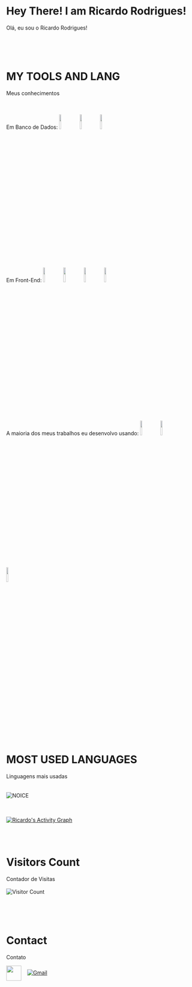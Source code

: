 <!-- - 👋 Hi, I’m @rrccdd6
- 👀 I’m interested in data...
- 🌱 I’m currently learning sql, oracle, mysql ...
- 💞️ I’m looking to collaborate on ...
- 📫 How to reach me rrccdd6@gmail.com...-->

# Hey There! I am Ricardo Rodrigues!  
Olá, eu sou o Ricardo Rodrigues!

<br><br><br>

# MY TOOLS AND LANG    
Meus conhecimentos 
<br><br><br>
  <p align ="left">
  Em Banco de Dados:
  <code><img width="10%"  src="https://www.vectorlogo.zone/logos/oracle/oracle-ar21.svg"></code>  
  <code><img width="10%"  src="https://www.vectorlogo.zone/logos/mysql/mysql-ar21.svg"></code>
  <code><img width="10%"  src="https://www.vectorlogo.zone/logos/sqlite/sqlite-ar21.svg"></code>
  <br><br>
  Em Front-End: 
  <code><img width="10%"  src="https://www.vectorlogo.zone/logos/w3_html5/w3_html5-ar21.svg"></code>
  <code><img width="10%"  src="https://www.vectorlogo.zone/logos/w3_css/w3_css-official.svg"></code>
  <code><img width="10%"  src="https://www.vectorlogo.zone/logos/javascript/javascript-icon.svg"></code> 
  <code><img width="10%"  src="https://www.vectorlogo.zone/logos/github/github-ar21.svg"></code>
  <br><br>
  A maioria dos meus trabalhos eu desenvolvo usando:
  <code><img width="10%"  src="https://www.vectorlogo.zone/logos/visualstudio_code/visualstudio_code-ar21.svg"></code> 
  <code><img width="10%"  src="https://www.vectorlogo.zone/logos/github/github-ar21.svg"></code>
  <code><img width="10%"  src="https://www.vectorlogo.zone/logos/apple/apple-ar21.svg"></code> 
  </p> 


<br><br><br>
# MOST USED LANGUAGES  
Linguagens mais usadas
<br><br><br>
![NOICE](https://github-readme-stats.vercel.app/api/top-langs/?username=rrccdd6&theme=midnight-purple&show_icons=true&count_private=true)

<br><br>
  <a href="https://github.com/rrccdd6"><img alt="Ricardo's Activity Graph" src="https://activity-graph.herokuapp.com/graph?username=rrccdd6&bg_color=1F222E&color=F8D866&line=F85D7F&point=FFFFFF&hide_border=true" /></a>

<br><br>
# Visitors Count  
Contador de Visitas 
<br><br>
![Visitor Count](https://profile-counter.glitch.me/rrccdd6/count.svg)

<br><br><br>
# Contact  
Contato

<spam></spam>
<a href="https://www.instagram.com/rrfernandes9" target="blank"><img align="center" src="https://cdn2.iconfinder.com/data/icons/social-icons-33/128/Instagram-256.png"  height="40" width="40" /></a> &nbsp;&nbsp;
</spam>
<spam>
[![Gmail](https://img.shields.io/badge/-Gmail-c14438?style=flat&logo=Gmail&logoColor=white)](rrccdd6:rrccdd6@gmal.com)
</spam>
<!---
rrccdd6/rrccdd6 is a ✨ special ✨ repository because its `README.md` (this file) appears on your GitHub profile.
You can click the Preview link to take a look at your changes.
--->
